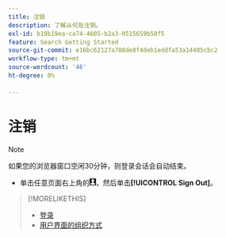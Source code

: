 ```yaml
---
title: 注销
description: 了解从何处注销。
exl-id: b19b19ea-ca74-4605-b2a3-0515659b58f5
feature: Search Getting Started
source-git-commit: e16bc62127a708de8f4deb1eddfa53a14405cbc2
workflow-type: tm+mt
source-wordcount: '46'
ht-degree: 0%

---
```


# 注销

>[!NOTE]
>
>如果您的浏览器窗口空闲30分钟，则登录会话会自动结束。

* 单击任意页面右上角的![用户配置文件](/help/search-social-commerce/assets/user-profile.png "用户配置文件")，然后单击&#x200B;**[!UICONTROL Sign Out]**。

>[!MORELIKETHIS]
>
>* [登录](log-in.md)
>* [用户界面的组织方式](user-interface.md)
